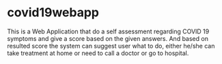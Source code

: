 # covid19webapp

This is a Web Application that do a self assessment regarding COVID 19 symptoms and give a score based on the given answers. And based on resulted score the system can suggest user what to do, either he/she can take treatment at home or need to call a doctor or go to hospital.

